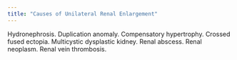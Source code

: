 ```yaml
---
title: "Causes of Unilateral Renal Enlargement"
---
```

Hydronephrosis. Duplication anomaly. Compensatory hypertrophy. Crossed fused ectopia. Multicystic dysplastic kidney. Renal abscess. Renal neoplasm. Renal vein thrombosis.

